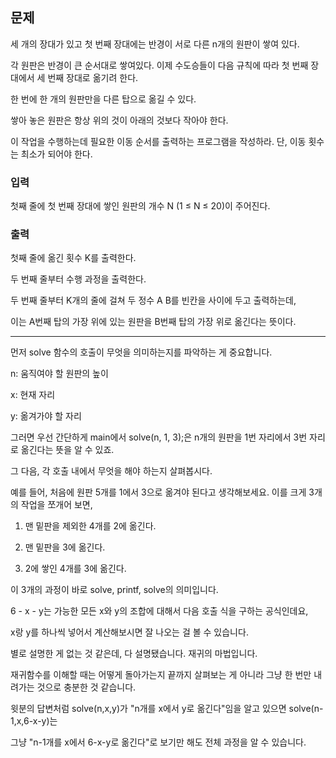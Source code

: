 ## 문제

세 개의 장대가 있고 첫 번째 장대에는 반경이 서로 다른 n개의 원판이 쌓여 있다. 

각 원판은 반경이 큰 순서대로 쌓여있다. 이제 수도승들이 다음 규칙에 따라 첫 번째 장대에서 세 번째 장대로 옮기려 한다.


한 번에 한 개의 원판만을 다른 탑으로 옮길 수 있다.

쌓아 놓은 원판은 항상 위의 것이 아래의 것보다 작아야 한다.

이 작업을 수행하는데 필요한 이동 순서를 출력하는 프로그램을 작성하라. 단, 이동 횟수는 최소가 되어야 한다.


### 입력

첫째 줄에 첫 번째 장대에 쌓인 원판의 개수 N (1 ≤ N ≤ 20)이 주어진다.

### 출력

첫째 줄에 옮긴 횟수 K를 출력한다.

두 번째 줄부터 수행 과정을 출력한다. 

두 번째 줄부터 K개의 줄에 걸쳐 두 정수 A B를 빈칸을 사이에 두고 출력하는데, 

이는 A번째 탑의 가장 위에 있는 원판을 B번째 탑의 가장 위로 옮긴다는 뜻이다.


---


먼저 solve 함수의 호출이 무엇을 의미하는지를 파악하는 게 중요합니다.

n: 움직여야 할 원판의 높이

x: 현재 자리

y: 옮겨가야 할 자리

그러면 우선 간단하게 main에서 solve(n, 1, 3);은 n개의 원판을 1번 자리에서 3번 자리로 옮긴다는 뜻을 알 수 있죠.



그 다음, 각 호출 내에서 무엇을 해야 하는지 살펴봅시다.

예를 들어, 처음에 원판 5개를 1에서 3으로 옮겨야 된다고 생각해보세요. 이를 크게 3개의 작업을 쪼개어 보면,

1. 맨 밑판을 제외한 4개를 2에 옮긴다.

2. 맨 밑판을 3에 옮긴다.

3. 2에 쌓인 4개를 3에 옮긴다.

이 3개의 과정이 바로 solve, printf, solve의 의미입니다.

 6 - x - y는 가능한 모든 x와 y의 조합에 대해서 다음 호출 식을 구하는 공식인데요, 
 
 x랑 y를 하나씩 넣어서 계산해보시면 잘 나오는 걸 볼 수 있습니다.



별로 설명한 게 없는 것 같은데, 다 설명됐습니다. 재귀의 마법입니다.

재귀함수를 이해할 때는 어떻게 돌아가는지 끝까지 살펴보는 게 아니라 그냥 한 번만 내려가는 것으로 충분한 것 같습니다.

윗분의 답변처럼 solve(n,x,y)가 "n개를 x에서 y로 옮긴다"임을 알고 있으면 solve(n-1,x,6-x-y)는 

그냥 "n-1개를 x에서 6-x-y로 옮긴다"로 보기만 해도 전체 과정을 알 수 있습니다.
